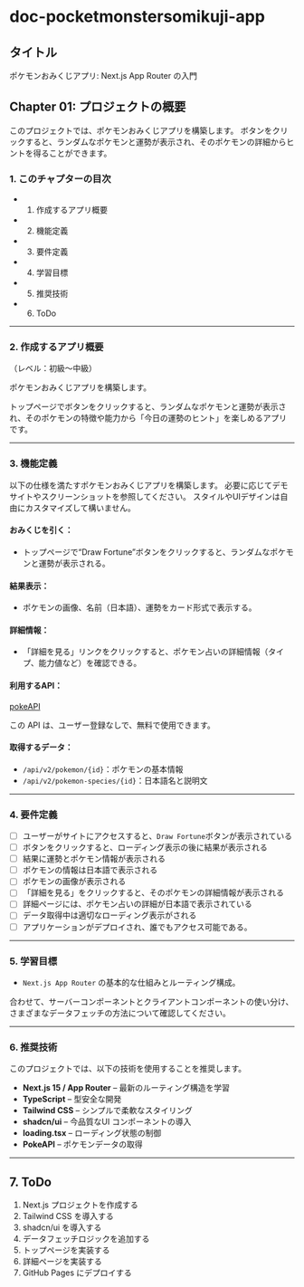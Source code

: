 # doc-pocketmonstersomikuji-app

## タイトル

ポケモンおみくじアプリ: Next.js App Router の入門

## Chapter 01: プロジェクトの概要

このプロジェクトでは、ポケモンおみくじアプリを構築します。
ボタンをクリックすると、ランダムなポケモンと運勢が表示され、そのポケモンの詳細からヒントを得ることができます。

### 1. このチャプターの目次

* 1. 作成するアプリ概要
* 2. 機能定義
* 3. 要件定義
* 4. 学習目標
* 5. 推奨技術
* 6. ToDo
 
---

### 2. 作成するアプリ概要

（レベル：初級〜中級）

ポケモンおみくじアプリを構築します。

トップページでボタンをクリックすると、ランダムなポケモンと運勢が表示され、そのポケモンの特徴や能力から「今日の運勢のヒント」を楽しめるアプリです。

---

### 3. 機能定義

以下の仕様を満たすポケモンおみくじアプリを構築します。
必要に応じてデモサイトやスクリーンショットを参照してください。
スタイルやUIデザインは自由にカスタマイズして構いません。

#### おみくじを引く：

- トップページで“Draw Fortune”ボタンをクリックすると、ランダムなポケモンと運勢が表示される。

#### 結果表示：

- ポケモンの画像、名前（日本語）、運勢をカード形式で表示する。

#### 詳細情報：

- 「詳細を見る」リンクをクリックすると、ポケモン占いの詳細情報（タイプ、能力値など）を確認できる。

#### 利用するAPI：

[pokeAPI](https://pokeapi.co/)

この API は、ユーザー登録なしで、無料で使用できます。

#### 取得するデータ：

* `/api/v2/pokemon/{id}`：ポケモンの基本情報
* `/api/v2/pokemon-species/{id}`：日本語名と説明文

---

### 4. 要件定義

- [ ] ユーザーがサイトにアクセスすると、`Draw Fortune`ボタンが表示されている
- [ ] ボタンをクリックすると、ローディング表示の後に結果が表示される
- [ ] 結果に運勢とポケモン情報が表示される
- [ ] ポケモンの情報は日本語で表示される
- [ ] ポケモンの画像が表示される
- [ ] 「詳細を見る」をクリックすると、そのポケモンの詳細情報が表示される
- [ ] 詳細ページには、ポケモン占いの詳細が日本語で表示されている
- [ ] データ取得中は適切なローディング表示がされる
- [ ] アプリケーションがデプロイされ、誰でもアクセス可能である。

---

### 5. 学習目標

- `Next.js App Router` の基本的な仕組みとルーティング構成。

合わせて、サーバーコンポーネントとクライアントコンポーネントの使い分け、さまざまなデータフェッチの方法について確認してください。

---

### 6. 推奨技術

このプロジェクトでは、以下の技術を使用することを推奨します。

- **Next.js 15 / App Router** – 最新のルーティング構造を学習
- **TypeScript** – 型安全な開発
- **Tailwind CSS** – シンプルで柔軟なスタイリング
- **shadcn/ui** – 今品質なUI コンポーネントの導入
- **loading.tsx** – ローディング状態の制御
- **PokeAPI** – ポケモンデータの取得

---

## 7. ToDo

1. Next.js プロジェクトを作成する
2. Tailwind CSS を導入する
3. shadcn/ui を導入する
4. データフェッチロジックを追加する
5. トップページを実装する
6. 詳細ページを実装する
7. GitHub Pages にデプロイする
